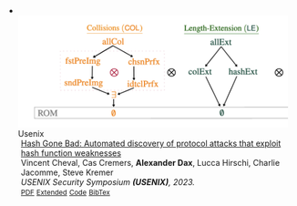 <li>
<div class="pub-row">

  <div class="col-sm-3 abbr" style="position: relative;padding-right: 15px;padding-left: 15px;">
    <img src="assets/Hash/Hash-img.png" class="teaser img-fluid z-depth-1">
    <abbr class="badge">Usenix</abbr>
  </div>

  <div class="col-sm-9" style="position: relative;padding-right: 15px;padding-left: 20px;">
    <div class="title"><a href="">Hash Gone Bad: Automated discovery of protocol attacks that exploit hash function weaknesses</a></div>
    <div class="author">Vincent Cheval, Cas Cremers, <strong>Alexander Dax</strong>, Lucca Hirschi, Charlie Jacomme, Steve Kremer</div>
    <div class="periodical"><em>USENIX Security Symposium <strong>(USENIX)</strong>, 2023.</em></div>
    <div class="links">
      <a href="/assets/Hash/Hash.pdf" class="btn btn-sm z-depth-0" role="button" target="_blank" style="font-size:12px;">PDF</a>
      <a href="/assets/Hash/Hash-long.pdf" class="btn btn-sm z-depth-0" role="button" target="_blank" style="font-size:12px;">Extended</a>
      <a href="https://github.com/charlie-j/symbolic-hash-models" class="btn btn-sm z-depth-0" role="button" target="_blank" style="font-size:12px;">Code</a>
      <a href="https://dblp.org/rec/journals/iacr/ChevalCDHJK22.html?view=bibtex" class="btn btn-sm z-depth-0" role="button" target="_blank" style="font-size:12px;">BibTex</a>
    </div>
  </div>
</div>
</li>